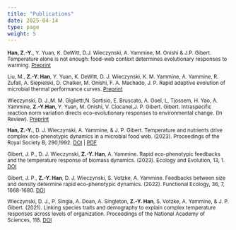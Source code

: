 ```yaml
---
title: "Publications"
date: 2025-04-14
type: page
weight: 5
---
```



<span style="font-size: smaller;">

**Han, Z.-Y.**, Y. Yuan, K. DeWitt, D.J. Wieczynski, A. Yammine, M. Onishi & J.P. Gibert.
Temperature alone is not enough: food-web context determines evolutionary responses to
warming. [Preprint](https://www.biorxiv.org/content/10.1101/2024.05.06.592770v1.abstract)

Liu, M., **Z.-Y. Han**, Y. Yuan, K. DeWitt, D. J. Wieczynski, K. M. Yammine, A. Yammine, R.
Zufall, A. Siepielski, D. Chalker, M. Onishi, F. A. Machado, J. P. Rapid adaptive evolution of microbial thermal performance curves. [Preprint](https://www.biorxiv.org/content/10.1101/2024.04.30.590804v1)

Wieczynski, D. J.,M. M. Giglietti,N. Sortisio, E. Bruscato, A. Goel, L, Tjossem, H. Yao, A.
Yammine, **Z.-Y.Han**, Y. Yuan, M. Onishi, V. Ciocanel,J. P. Gibert. Gibert. Intraspecific
reaction norm variation directs eco-evolutionary responses to environmental change. (In
Review). [Preprint](https://www.authorea.com/users/363526/articles/1222010-intraspecific-reaction-norm-variation-directs-eco-evolutionary-responses-to-environmental-change)

**Han, Z.-Y.**, D. J. Wieczynski, A. Yammine, & J. P. Gibert. Temperature and nutrients drive
complex eco-phenotypic dynamics in a microbial food web. (2023). Proceedings of the Royal Society
B, 290,1992. [DOI](https://royalsocietypublishing.org/doi/10.1098/rspb.2022.2263) | [PDF](/1_TempNut/Han_et_al_2022.pdf)

Gibert, J. P., D. J. Wieczynski, **Z.-Y. Han**, A. Yammine. Rapid eco-phenotypic feedbacks and
the temperature response of biomass dynamics. (2023). Ecology and Evolution, 13, 1. [DOI](https://pubmed.ncbi.nlm.nih.gov/36644704/)

Gibert, J. P., **Z.-Y. Han**, D. J. Wieczynski, S. Votzke, A. Yammine. Feedbacks between size and
density determine rapid eco-phenotypic dynamics. (2022). Functional Ecology, 36, 7, 1668-1680. [DOI](https://doi.org/10.1111/1365-2435.14070)

Wieczynski, D. J., P. Singla, A. Doan, A. Singleton, **Z.-Y. Han**, S. Votzke, A. Yammine, & J. P.
Gibert. (2021). Linking species traits and demography to explain complex temperature responses
across levels of organization. Proceedings of the National Academy of Sciences, 118. [DOI](https://www.pnas.org/doi/10.1073/pnas.2104863118) 
</span>